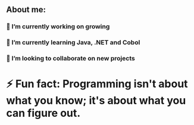 ## About me:

### 🔭 I’m currently working on growing
### 🌱 I’m currently learning Java, .NET and Cobol
### 👯 I’m looking to collaborate on new projects

# ⚡ Fun fact: Programming isn't about what you know; it's about what you can figure out.

